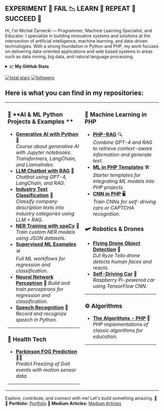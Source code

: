 ## EXPERIMENT 🧪 FAIL 📉 LEARN 🧠 REPEAT 🔁 SUCCEED 🚀

Hi, I'm Michał Żarnecki — Programmer, Machine Learning Specialist, and Educator. I specialize in building innovative systems and solutions at the intersection of artificial intelligence, machine learning, and data-driven technologies. With a strong foundation in Python and PHP, my work focuses on delivering data-oriented applications and web based systems in areas such as data mining, big data, and natural language processing.

<details>
  <summary><b>📈 My GitHub Stats</b></summary>
  <br />
  <a href="http://www.github.com/rzarno"><img src="https://github-readme-stats.vercel.app/api?username=rzarno&show_icons=true&hide=issues,&count_private=true&title_color=10b981&text_color=ffffff&icon_color=facc15&bg_color=1c1917&hide_border=true&show_icons=true" alt="Michał Żarnecki's GitHub stats" /></a>
</details>

<p>
  <a href="https://github.com/rzarno?tab=repositories&sort=stargazers">
    <img alt="total stars" title="Total stars on GitHub" src="https://custom-icon-badges.demolab.com/github/stars/rzarno?color=236ad3&style=for-the-badge&labelColor=1155ba&logo=star"/></a>
  <a href="https://github.com/rzarno?tab=followers">
    <img alt="followers" title="Follow me on Github" src="https://custom-icon-badges.demolab.com/github/followers/rzarno?color=236ad3&labelColor=1155ba&style=for-the-badge&logo=person-add&label=Follow&logoColor=white"/></a>
</p>

## Here is what you can find in my repositories:
<table>
  <tr>
    <td valign="top">

### 🤖 **AI & ML Python Projects & Examples **
- [**Generative AI with Python**](https://github.com/rzarno/course-generative-ai-python) 🐍  
   *Course about generative AI with Jupyter notebooks: Transformers, LangChain, and LlamaIndex.*
- [**LLM Chatbot with RAG**](https://github.com/rzarno/llm-chatbot-rag-langchain) 💬  
   *Chatbot using GPT-4, LangChain, and RAG.*    
- [**Industry Text Classification**](https://github.com/rzarno/companyDescriptionClassification) 🏢  
   *Classify company description texts into industry categories using LLM + RAG.*
- [**NER Training with spaCy**](https://github.com/rzarno/train-ner-model-with-spacy) 🔖  
   *Train custom NER models using JSON datasets.*
- [**Supervised ML Examples**](https://github.com/rzarno/supervised-machine-learning-full-examples) 📊  
   *Full ML workflows for regression and classification.*
- [**Neural Network Perceptron**](https://github.com/rzarno/neural-network-perceptron-in-python) 🧠 
   *Build and train perceptrons for regression and classification.*  
- [**Speech Recognition**](https://github.com/rzarno/speech-recognition-api-example) 🎤  
   *Record and recognize speech in Python.*

---

### 🏥 **Health Tech**
- [**Parkinson FOG Prediction**](https://github.com/rzarno/parkinson-fog-prediction) 🏃‍♂️  
   *Predict Freezing of Gait events with motion sensor data.*

---

</td>
<td valign="top">
  
### 🐘 **Machine Learning in PHP**
- [**PHP-RAG**](https://github.com/rzarno/php-rag) 🔍  
   *Combine GPT-4 and RAG to retrieve context-aware information and generate text.*  
- [**ML in PHP Templates**](https://github.com/rzarno/ml-in-php-start-templates) 🛠️  
   *Starter templates for integrating ML models into PHP projects.*
- [**CNN in PHP**](https://github.com/rzarno/phpcnn) 🖥️  
   *Train CNNs for self-driving cars or CAPTCHA recognition.*

### 🛩️ **Robotics & Drones**
- [**Flying Drone Object Detection**](https://github.com/rzarno/flying-drone-object-detection) 🚁  
   *DJI Ryze Tello drone detects human faces and reacts.*
- [**Self-Driving Car**](https://github.com/rzarno/self-driving-car-raspberry) 🚗  
   *Raspberry Pi-powered car using TensorFlow CNN.*

---

### ⚙️ **Algorithms**
- [**The Algorithms - PHP**](https://github.com/TheAlgorithms/PHP) 🧩  
   *PHP implementations of classic algorithms for education.*

---

</td>
</tr>
</table>


Explore, contribute, and connect with me! Let's build something amazing. 🚀  
💼 **Portfolio:** [Portfolio](http://zarnecki.pl)
💼 **Medium Articles:** [Medium Articles](https://medium.com/@michalzarnecki88)

